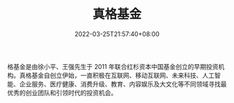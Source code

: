 ﻿---
weight: 
title: "真格基金"
description: "格基金是由徐小平、王强先生于 2011 年联合红杉资本中国基金创立的早期投资机构"
date: 2022-03-25T21:57:40+08:00
lastmod: 2022-03-25T16:45:40+08:00
draft: false
authors: ["Metabd"]
featuredImage: "zhengejijin.jpg"
link: ""
tags: ["投资机构","真格基金"]
categories: ["navigation"]
navigation: ["投资机构"]
lightgallery: true
toc: true
pinned: false
recommend: false
recommend1: false
---
格基金是由徐小平、王强先生于 2011 年联合红杉资本中国基金创立的早期投资机构。真格基金自创立伊始，一直积极在互联网、移动互联网、未来科技、人工智能、企业服务、医疗健康、消费升级、教育、内容娱乐及大文化等不同领域寻找最优秀的创业团队和引领时代的投资机会。
